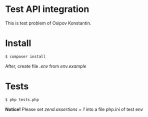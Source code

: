 # Test API integration

This is test problem of Osipov Konstantin.

# Install

```sh 
$ composer install
```

After, create file *.env* from *env.example*


# Tests

```sh 
$ php tests.php
```

**Notice!** Please set *zend.assertions = 1* into a file php.ini of test env

